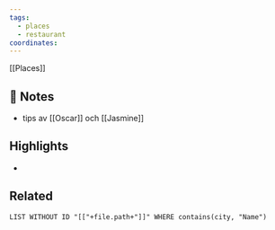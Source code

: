 ```yaml
---
tags:
  - places
  - restaurant
coordinates:
---
```

[[Places]] 

## 📝 Notes
- tips av [[Oscar]] och [[Jasmine]]

## Highlights
-

## Related
```dataview
LIST WITHOUT ID "[["+file.path+"]]" WHERE contains(city, "Name")
```
